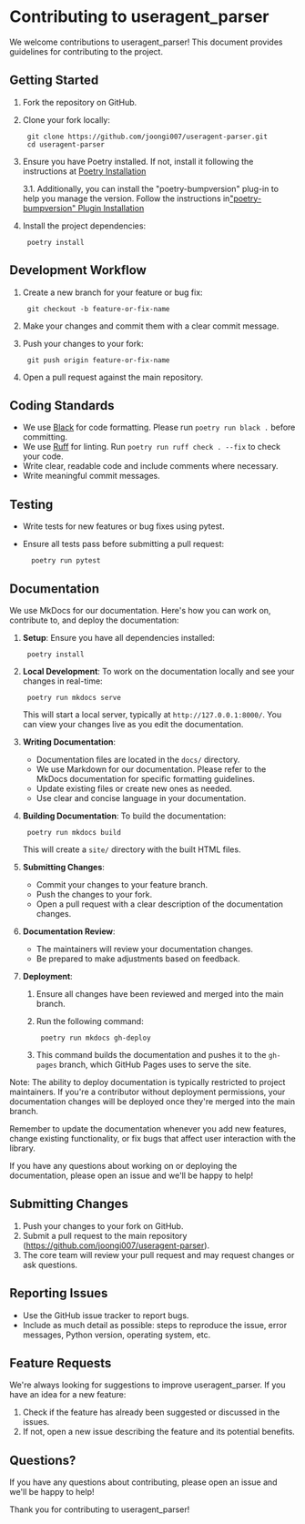 # Contributing to useragent_parser

We welcome contributions to useragent_parser! This document provides guidelines for contributing to the project.

## Getting Started

1. Fork the repository on GitHub.
2. Clone your fork locally:

        git clone https://github.com/joongi007/useragent-parser.git
        cd useragent-parser    

3. Ensure you have Poetry installed. If not, install it following the instructions at [Poetry Installation](https://python-poetry.org/docs/#installation)
    
    3.1. Additionally, you can install the "poetry-bumpversion" plug-in to help you manage the version. Follow the instructions in["poetry-bumpversion" Plugin Installation](https://github.com/monim67/poetry-bumpversion)

4. Install the project dependencies:

        poetry install

## Development Workflow

1. Create a new branch for your feature or bug fix:

        git checkout -b feature-or-fix-name

2. Make your changes and commit them with a clear commit message.
3. Push your changes to your fork:

        git push origin feature-or-fix-name

4. Open a pull request against the main repository.

## Coding Standards

- We use [Black](https://black.readthedocs.io/) for code formatting. Please run `poetry run black .` before committing.
- We use [Ruff](https://beta.ruff.rs/docs/) for linting. Run `poetry run ruff check . --fix` to check your code.
- Write clear, readable code and include comments where necessary.
- Write meaningful commit messages.

## Testing

- Write tests for new features or bug fixes using pytest.
- Ensure all tests pass before submitting a pull request:

        poetry run pytest


## Documentation

We use MkDocs for our documentation. Here's how you can work on, contribute to, and deploy the documentation:

1. **Setup**: Ensure you have all dependencies installed:

        poetry install

2. **Local Development**: To work on the documentation locally and see your changes in real-time:

        poetry run mkdocs serve

    This will start a local server, typically at `http://127.0.0.1:8000/`. You can view your changes live as you edit the documentation.

3. **Writing Documentation**: 
    - Documentation files are located in the `docs/` directory.
    - We use Markdown for our documentation. Please refer to the MkDocs documentation for specific formatting guidelines.
    - Update existing files or create new ones as needed.
    - Use clear and concise language in your documentation.

4. **Building Documentation**: To build the documentation:

        poetry run mkdocs build

    This will create a `site/` directory with the built HTML files.

5. **Submitting Changes**: 
    - Commit your changes to your feature branch.
    - Push the changes to your fork.
    - Open a pull request with a clear description of the documentation changes.

6. **Documentation Review**: 
    - The maintainers will review your documentation changes.
    - Be prepared to make adjustments based on feedback.

7. **Deployment**: 
    1. Ensure all changes have been reviewed and merged into the main branch.
    2. Run the following command:

            poetry run mkdocs gh-deploy

    3. This command builds the documentation and pushes it to the `gh-pages` branch, which GitHub Pages uses to serve the site.

Note: The ability to deploy documentation is typically restricted to project maintainers. If you're a contributor without deployment permissions, your documentation changes will be deployed once they're merged into the main branch.

Remember to update the documentation whenever you add new features, change existing functionality, or fix bugs that affect user interaction with the library.

If you have any questions about working on or deploying the documentation, please open an issue and we'll be happy to help!

## Submitting Changes

1. Push your changes to your fork on GitHub.
2. Submit a pull request to the main repository (https://github.com/joongi007/useragent-parser).
3. The core team will review your pull request and may request changes or ask questions.

## Reporting Issues

- Use the GitHub issue tracker to report bugs.
- Include as much detail as possible: steps to reproduce the issue, error messages, Python version, operating system, etc.

## Feature Requests

We're always looking for suggestions to improve useragent_parser. If you have an idea for a new feature:

1. Check if the feature has already been suggested or discussed in the issues.
2. If not, open a new issue describing the feature and its potential benefits.

## Questions?

If you have any questions about contributing, please open an issue and we'll be happy to help!

Thank you for contributing to useragent_parser!